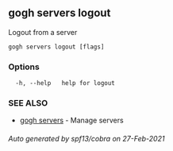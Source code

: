 ## gogh servers logout

Logout from a server

```
gogh servers logout [flags]
```

### Options

```
  -h, --help   help for logout
```

### SEE ALSO

* [gogh servers](gogh_servers.md)	 - Manage servers

###### Auto generated by spf13/cobra on 27-Feb-2021
